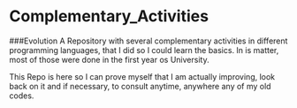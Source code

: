 # Complementary_Activities

###Evolution
A Repository with several complementary activities in different programming languages,
that I did so I could learn the basics. In is matter, most of those were done in the 
first year os University.

This Repo is here so I can prove myself that I am actually improving, look back on
it and if necessary, to consult anytime, anywhere any of my old codes.


